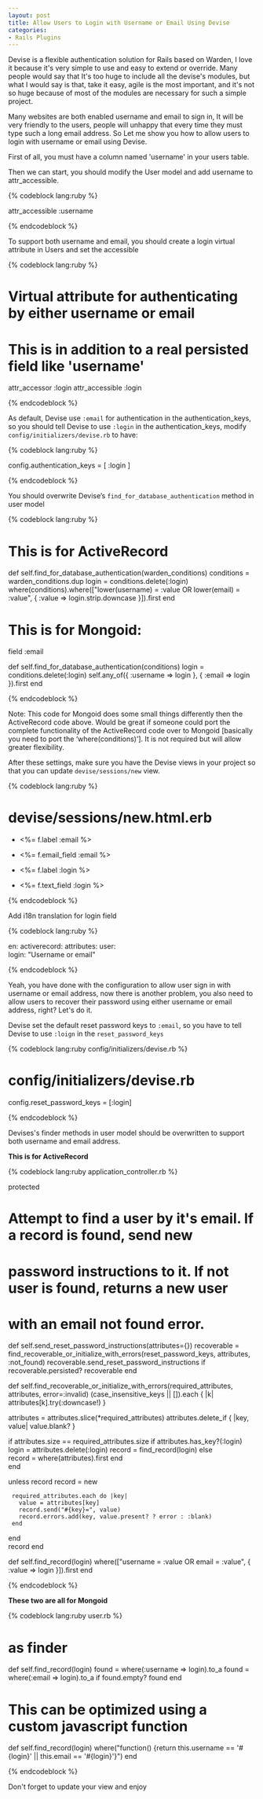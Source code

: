 ```yaml
---
layout: post
title: Allow Users to Login with Username or Email Using Devise
categories:
- Rails Plugins
---
```


Devise is a flexible authentication solution for Rails based on Warden,
I love it because it's very simple to use and easy to extend or override. Many people would say that
It's too huge to include all the devise's modules, but what I would say is that, take it easy, agile is the most important, and it's not so huge because of most of the modules are necessary for such a simple project.

Many websites are both enabled username and email to sign in, It will be very friendly to the users,
people will unhappy that every time they must type such a long email address. So Let me show you
how to allow users to login with username or email using Devise.

First of all, you must have a column named 'username' in your users table.

Then we can start, you should modify the User model and add username to attr_accessible.

{% codeblock lang:ruby %}

attr_accessible :username

{% endcodeblock %}

<!--more-->

To support both username and email, you should create a login virtual attribute in Users and set the accessible

{% codeblock lang:ruby %}

# Virtual attribute for authenticating by either username or email
# This is in addition to a real persisted field like 'username'
attr_accessor :login
attr_accessible :login

{% endcodeblock %}

As default, Devise use `:email` for authentication in the authentication_keys, so you should tell Devise to use
`:login` in the authentication_keys, modify `config/initializers/devise.rb` to have:

{% codeblock lang:ruby %}

config.authentication_keys = [ :login ]

{% endcodeblock %}

You should overwrite Devise’s `find_for_database_authentication` method in user model

{% codeblock lang:ruby %}

# This is for ActiveRecord
def self.find_for_database_authentication(warden_conditions)
   conditions = warden_conditions.dup
   login = conditions.delete(:login)
   where(conditions).where(["lower(username) = :value OR lower(email) = :value", { :value => login.strip.downcase }]).first
 end
 
 # This is for Mongoid:
 field :email
 
 def self.find_for_database_authentication(conditions)
   login = conditions.delete(:login)
   self.any_of({ :username => login }, { :email => login }).first
 end

{% endcodeblock %}

Note: This code for Mongoid does some small things differently then the ActiveRecord code above. Would be great if someone could port the complete functionality of the ActiveRecord code over to Mongoid [basically you need to port the ‘where(conditions)’]. It is not required but will allow greater flexibility.

After these settings, make sure you have the Devise views in your project so that you can update `devise/sessions/new` view.

{% codeblock lang:ruby %}

#  devise/sessions/new.html.erb
-  <p><%= f.label :email %><br />
-  <%= f.email_field :email %></p>
+  <p><%= f.label :login %><br />
+  <%= f.text_field :login %></p>

{% endcodeblock %}

Add i18n translation for login field

{% codeblock lang:ruby %}

en:
  activerecord:
    attributes:
      user:  
        login: "Username or email"

{% endcodeblock %}

Yeah, you have done with the configuration to allow user sign in with username or email address, now there is another problem, you also need to allow users to recover their password using either username or email address, right? Let's do it.

Devise set the default reset password keys to `:email`, so you have to tell Devise to use `:loign`
in the `reset_password_keys`

{% codeblock lang:ruby config/initializers/devise.rb %}

# config/initializers/devise.rb
config.reset_password_keys = [:login]

{% endcodeblock %}

Devises's finder methods in user model should be overwritten to support both username and email address.

**This is for ActiveRecord**

{% codeblock lang:ruby application_controller.rb %}

protected

 # Attempt to find a user by it's email. If a record is found, send new
 # password instructions to it. If not user is found, returns a new user
 # with an email not found error.
 def self.send_reset_password_instructions(attributes={})
   recoverable = find_recoverable_or_initialize_with_errors(reset_password_keys, attributes, :not_found)
   recoverable.send_reset_password_instructions if recoverable.persisted?
   recoverable
 end 

 def self.find_recoverable_or_initialize_with_errors(required_attributes, attributes, error=:invalid)
   (case_insensitive_keys || []).each { |k| attributes[k].try(:downcase!) }

   attributes = attributes.slice(*required_attributes)
   attributes.delete_if { |key, value| value.blank? }

   if attributes.size == required_attributes.size
     if attributes.has_key?(:login)
        login = attributes.delete(:login)
        record = find_record(login)
     else  
       record = where(attributes).first
     end  
   end  

   unless record
     record = new

     required_attributes.each do |key|
       value = attributes[key]
       record.send("#{key}=", value)
       record.errors.add(key, value.present? ? error : :blank)
     end  
   end  
   record
 end

 def self.find_record(login)
   where(["username = :value OR email = :value", { :value => login }]).first
 end

{% endcodeblock %}

**These two are all for Mongoid**

{% codeblock lang:ruby user.rb %}

# as finder
def self.find_record(login)
  found = where(:username => login).to_a
  found = where(:email => login).to_a if found.empty?
  found
end

# This can be optimized using a custom javascript function
def self.find_record(login)
  where("function() {return this.username == '#{login}' || this.email == '#{login}'}")
end

{% endcodeblock %}

Don't forget to update your view and enjoy